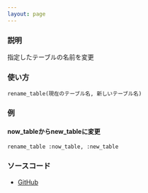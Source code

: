 ```yaml
---
layout: page
---
```

### 説明
指定したテーブルの名前を変更

### 使い方
    rename_table(現在のテーブル名, 新しいテーブル名)

### 例
#### now_tableからnew_tableに変更
    rename_table :now_table, :new_table

### ソースコード
* [GitHub](https://github.com/rails/rails/blob/f33d52c95217212cbacc8d5e44b5a8e3cdc6f5b3/activerecord/lib/active_record/connection_adapters/abstract/schema_statements.rb#L485)